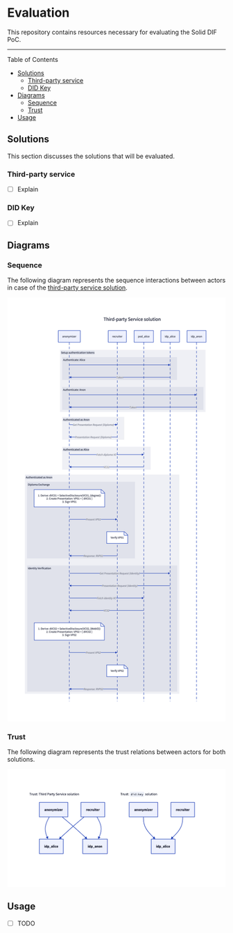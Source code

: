 <!-- omit in toc -->
# Evaluation

This repository contains resources necessary for evaluating the Solid DIF PoC.

---
Table of Contents

- [Solutions](#solutions)
  - [Third-party service](#third-party-service)
  - [DID Key](#did-key)
- [Diagrams](#diagrams)
  - [Sequence](#sequence)
  - [Trust](#trust)
- [Usage](#usage)

## Solutions

This section discusses the solutions that will be evaluated.

### Third-party service

- [ ] Explain

### DID Key

- [ ] Explain

## Diagrams

### Sequence

The following diagram represents
the sequence interactions between actors in case of the
[third-party service solution](#third-party-service).

![Sequence diagram: Third-party service solution](diagrams/sequence.png)

### Trust

The following diagram represents
the trust relations between actors for both solutions.

![Trust relations for both solutions](diagrams/trust.png)

## Usage

- [ ] TODO